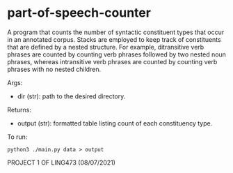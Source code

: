 # part-of-speech-counter
A program that counts the number of syntactic constituent types that occur in an annotated corpus. 
Stacks are employed to keep track of constituents that are defined by a nested structure. For example, ditransitive verb phrases are counted by counting verb phrases followed by two nested noun phrases, whereas intransitive verb phrases are counted by counting verb phrases with no nested children. 

Args:
* dir (str): path to the desired directory.

Returns:
* output (str): formatted table listing count of each constituency type.

To run: 
```
python3 ./main.py data > output
```

PROJECT 1 OF LING473 (08/07/2021)
